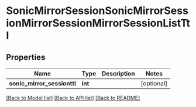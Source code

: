 # SonicMirrorSessionSonicMirrorSessionMirrorSessionMirrorSessionListTtl

## Properties
Name | Type | Description | Notes
------------ | ------------- | ------------- | -------------
**sonic_mirror_sessionttl** | **int** |  | [optional] 

[[Back to Model list]](../README.md#documentation-for-models) [[Back to API list]](../README.md#documentation-for-api-endpoints) [[Back to README]](../README.md)


